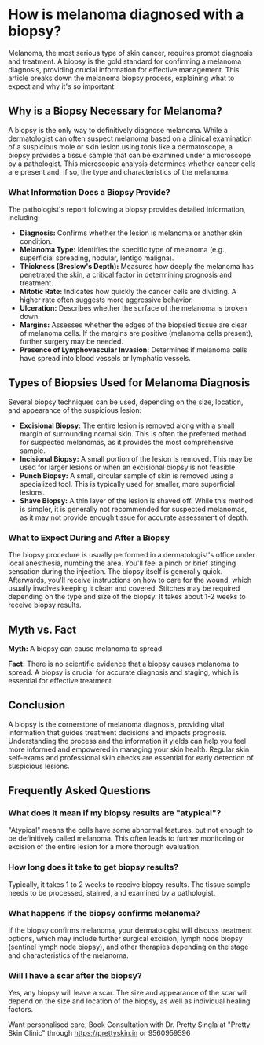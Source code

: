 # How is melanoma diagnosed with a biopsy?

Melanoma, the most serious type of skin cancer, requires prompt diagnosis and treatment. A biopsy is the gold standard for confirming a melanoma diagnosis, providing crucial information for effective management. This article breaks down the melanoma biopsy process, explaining what to expect and why it's so important.

## Why is a Biopsy Necessary for Melanoma?

A biopsy is the only way to definitively diagnose melanoma. While a dermatologist can often suspect melanoma based on a clinical examination of a suspicious mole or skin lesion using tools like a dermatoscope, a biopsy provides a tissue sample that can be examined under a microscope by a pathologist. This microscopic analysis determines whether cancer cells are present and, if so, the type and characteristics of the melanoma.

### What Information Does a Biopsy Provide?

The pathologist's report following a biopsy provides detailed information, including:

*   **Diagnosis:** Confirms whether the lesion is melanoma or another skin condition.
*   **Melanoma Type:** Identifies the specific type of melanoma (e.g., superficial spreading, nodular, lentigo maligna).
*   **Thickness (Breslow's Depth):** Measures how deeply the melanoma has penetrated the skin, a critical factor in determining prognosis and treatment.
*   **Mitotic Rate:** Indicates how quickly the cancer cells are dividing. A higher rate often suggests more aggressive behavior.
*   **Ulceration:** Describes whether the surface of the melanoma is broken down.
*   **Margins:** Assesses whether the edges of the biopsied tissue are clear of melanoma cells. If the margins are positive (melanoma cells present), further surgery may be needed.
*   **Presence of Lymphovascular Invasion:** Determines if melanoma cells have spread into blood vessels or lymphatic vessels.

## Types of Biopsies Used for Melanoma Diagnosis

Several biopsy techniques can be used, depending on the size, location, and appearance of the suspicious lesion:

*   **Excisional Biopsy:** The entire lesion is removed along with a small margin of surrounding normal skin. This is often the preferred method for suspected melanomas, as it provides the most comprehensive sample.
*   **Incisional Biopsy:** A small portion of the lesion is removed. This may be used for larger lesions or when an excisional biopsy is not feasible.
*   **Punch Biopsy:** A small, circular sample of skin is removed using a specialized tool. This is typically used for smaller, more superficial lesions.
*   **Shave Biopsy:** A thin layer of the lesion is shaved off. While this method is simpler, it is generally not recommended for suspected melanomas, as it may not provide enough tissue for accurate assessment of depth.

### What to Expect During and After a Biopsy

The biopsy procedure is usually performed in a dermatologist's office under local anesthesia, numbing the area. You'll feel a pinch or brief stinging sensation during the injection. The biopsy itself is generally quick. Afterwards, you'll receive instructions on how to care for the wound, which usually involves keeping it clean and covered. Stitches may be required depending on the type and size of the biopsy. It takes about 1-2 weeks to receive biopsy results.

## Myth vs. Fact

**Myth:** A biopsy can cause melanoma to spread.

**Fact:** There is no scientific evidence that a biopsy causes melanoma to spread. A biopsy is crucial for accurate diagnosis and staging, which is essential for effective treatment.

## Conclusion

A biopsy is the cornerstone of melanoma diagnosis, providing vital information that guides treatment decisions and impacts prognosis. Understanding the process and the information it yields can help you feel more informed and empowered in managing your skin health. Regular skin self-exams and professional skin checks are essential for early detection of suspicious lesions.

## Frequently Asked Questions

### What does it mean if my biopsy results are "atypical"?

"Atypical" means the cells have some abnormal features, but not enough to be definitively called melanoma. This often leads to further monitoring or excision of the entire lesion for a more thorough evaluation.

### How long does it take to get biopsy results?

Typically, it takes 1 to 2 weeks to receive biopsy results. The tissue sample needs to be processed, stained, and examined by a pathologist.

### What happens if the biopsy confirms melanoma?

If the biopsy confirms melanoma, your dermatologist will discuss treatment options, which may include further surgical excision, lymph node biopsy (sentinel lymph node biopsy), and other therapies depending on the stage and characteristics of the melanoma.

### Will I have a scar after the biopsy?

Yes, any biopsy will leave a scar. The size and appearance of the scar will depend on the size and location of the biopsy, as well as individual healing factors.

Want personalised care, Book Consultation with Dr. Pretty Singla at "Pretty Skin Clinic" through https://prettyskin.in or 9560959596
